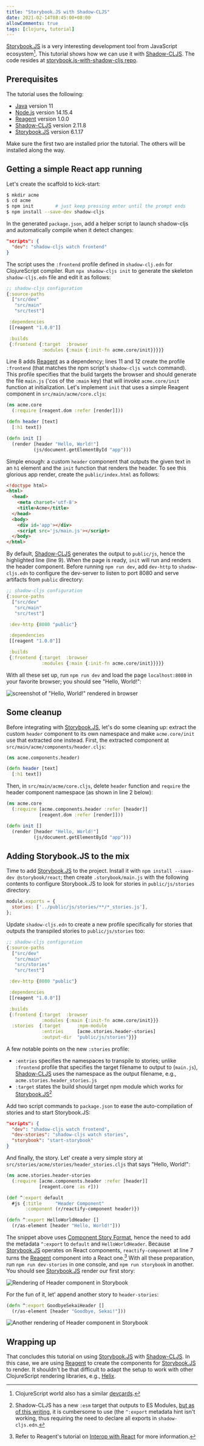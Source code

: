 ```yaml
---
title: "Storybook.JS with Shadow-CLJS"
date: 2021-02-14T08:45:00+08:00
allowComments: true
tags: [clojure, tutorial]
---
```


[Storybook.JS][storybook.js] is a very interesting development tool from
JavaScript ecosystem[^1]. This tutorial shows how we can use it with
[Shadow-CLJS][shadow-cljs]. The code resides at
[storybook.js-with-shadow-cljs repo][repo].

## Prerequisites

The tutorial uses the following:

* [Java][java] version 11
* [Node.js][node] version 14.15.4
* [Reagent][reagent] version 1.0.0
* [Shadow-CLJS][shadow-cljs] version 2.11.8
* [Storybook.JS][storybook.js] version 6.1.17

Make sure the first two are installed prior the tutorial. The others will be
installed along the way.

## Getting a simple React app running

Let's create the scaffold to kick-start:

```bash
$ mkdir acme
$ cd acme
$ npm init        # just keep pressing enter until the prompt ends
$ npm install --save-dev shadow-cljs
```

In the generated `package.json`, add a helper script to launch shadow-cljs
and automatically compile when it detect changes:

```json
"scripts": {
  "dev": "shadow-cljs watch frontend"
}
```

The script uses the `:frontend` profile defined in `shadow-clj.edn` for
ClojureScript compiler. Run `npx shadow-cljs init` to generate the skeleton
`shadow-cljs.edn` file and edit it as follows:

```clojure {linenos=table, hl_lines=[8,11,12]}
;; shadow-cljs configuration
{:source-paths
  ["src/dev"
   "src/main"
   "src/test"]

 :dependencies
 [[reagent "1.0.0"]]

 :builds
 {:frontend {:target  :browser
             :modules {:main {:init-fn acme.core/init}}}}}
```

Line 8 adds [Reagent][reagent] as a dependency; lines 11 and 12 create the
profile `:frontend` (that matches the npm script's `shadow-cljs watch` command).
This profile specifies that the build targets the browser and should
generate the file `main.js` ('cos of the `:main` key) that will invoke
`acme.core/init` function at initialization. Let's implement `init` that uses
a simple Reagent component in `src/main/acme/core.cljs`:

```clojure {linenos=table}
(ns acme.core
  (:require [reagent.dom :refer [render]]))

(defn header [text]
  [:h1 text])

(defn init []
  (render [header "Hello, World!"]
          (js/document.getElementById "app")))
```

Simple enough: a custom `header` component that outputs the given text in
an `h1` element and the `init` function that renders the header. To see this
glorious app render, create the `public/index.html` as follows:

```html {linenos=table, hl_lines=[9]}
<!doctype html>
<html>
  <head>
    <meta charset='utf-8'>
    <title>Acme</title>
  </head>
  <body>
    <div id='app'></div>
    <script src='js/main.js'></script>
  </body>
</html>
```

By default, [Shadow-CLJS][shadow-cljs] generates the output to `public/js`,
hence the highlighted line (line 9). When the page is ready, `init` will run and
renders the header component. Before running `npm run dev`, add `dev-http`
to `shadow-cljs.edn` to configure the dev-server to listen to port 8080 and
serve artifacts from `public` directory:

```clojure {linenos=table, hl_lines=[7]}
;; shadow-cljs configuration
{:source-paths
  ["src/dev"
   "src/main"
   "src/test"]

 :dev-http {8080 "public"}

 :dependencies
 [[reagent "1.0.0"]]

 :builds
 {:frontend {:target  :browser
             :modules {:main {:init-fn acme.core/init}}}}}
```

With all these set up, run `npm run dev` and load
the page `localhost:8080` in your favorite browser; you should see "Hello,
World!":

![screenshot of "Hello, World!" rendered in browser](/images/2021-02-14-hello-world.png)

## Some cleanup

Before integrating with [Storybook.JS][storybook.js], let's do some cleaning
up: extract the custom `header` component to its own namespace and make
`acme.core/init` use that extracted one instead. First, the extracted
component at `src/main/acme/components/header.cljs`:

```clojure {linenos=table}
(ns acme.components.header)

(defn header [text]
  [:h1 text])
```

Then, in `src/main/acme/core.cljs`, delete `header` function and `require`
the header component namespace (as shown in line 2 below):

```clojure {linenos=table, hl_lines=[2]}
(ns acme.core
  (:require [acme.components.header :refer [header]]
            [reagent.dom :refer [render]]))

(defn init []
  (render [header "Hello, World!"]
          (js/document.getElementById "app")))
```

## Adding Storybook.JS to the mix

Time to add [Storybook.JS][storybook.js] to the project. Install it with
`npm install --save-dev @storybook/react`; then create `.storybook/main.js`
with the following contents to configure Storybook.JS to look for stories
in `public/js/stories` directory:

```javascript {linenos=table}
module.exports = {
  stories: ['../public/js/stories/**/*_stories.js'],
};
```

Update `shadow-cljs.edn` to create a new profile specifically for stories
that outputs the transpiled stories to `public/js/stories` too:

```clojure {linenos=table, hl_lines=[4,16,17,18]}
;; shadow-cljs configuration
{:source-paths
  ["src/dev"
   "src/main"
   "src/stories"
   "src/test"]

 :dev-http {8080 "public"}

 :dependencies
 [[reagent "1.0.0"]]

 :builds
 {:frontend {:target  :browser
             :modules {:main {:init-fn acme.core/init}}}
  :stories  {:target      :npm-module
             :entries     [acme.stories.header-stories]
             :output-dir  "public/js/stories"}}}
```

A few notable points on the new `:stories` profile:

* `:entries` specifies the namespaces to transpile to stories; unlike
  `:frontend` profile that specifies the target filename to output to
  (`main.js`), [Shadow-CLJS][shadow-cljs] uses the namespace as the output
  filename, e.g., `acme.stories.header_stories.js`
* `:target` states the build should target npm module which works for
  [Storybook.JS][storybook.js][^2]

Add two script commands to `package.json` to ease the auto-compilation of
stories and to start Storybook.JS:

```json {linenos=table, hl_lines=[3,4]}
"scripts": {
  "dev": "shadow-cljs watch frontend",
  "dev-stories": "shadow-cljs watch stories",
  "storybook": "start-storybook"
}
```

And finally, the story. Let' create a very simple story at
`src/stories/acme/stories/header_stories.cljs` that says "Hello, World!":

```clojure {linenos=table}
(ns acme.stories.header-stories
  (:require [acme.components.header :refer [header]]
            [reagent.core :as r]))

(def ^:export default
  #js {:title     "Header Component"
       :component (r/reactify-component header)})

(defn ^:export HelloWorldHeader []
  (r/as-element [header "Hello, World!"]))
```

The snippet above uses [Component Story Format][csf], hence the need to
add the metadata `^:export` to `default` and `HelloWorldHeader`. Because
[Storybook.JS][storybook.js] operates on React components, `reactify-component`
at line 7 turns the [Reagent][reagent] component into a React
one.[^3] With all these preparation, run `npm run dev-stories` in one console,
and `npm run storybook` in another. You should see [Storybook.JS][storybook.js]
render our first story:

![Rendering of Header component in Storybook](/images/2021-02-14-hello-world-in-storybook.png)

For the fun of it, let' append another story to `header-stories`:

```clojure {linenos=table}
(defn ^:export GoodbyeSekaiHeader []
  (r/as-element [header "Goodbye, Sekai!"]))
```

![Another rendering of Header component in Storybook](/images/2021-02-14-goodbye-sekai-in-storybook.png)

## Wrapping up

That concludes this tutorial on using [Storybook.JS][storybook.js] with
[Shadow-CLJS][shadow-cljs]. In this case, we are using [Reagent][reagent]
to create the components for [Storybook.JS][storybook.js] to render.
It shouldn't be that difficult to adapt the setup to work with other
ClojureScript rendering libraries, e.g., [Helix][helix].

[^1]: ClojureScript world also has a similar [devcards][devcards].
[^2]: Shadow-CLJS has a new `:esm` target that outputs to ES Modules,
      [but as of this writing][esm], it is cumbersome to use (the `^:export`
      metadata hint isn't working, thus requiring the need to declare all
      exports in `shadow-cljs.edn`.
[^3]: Refer to Reagent's tutorial on [Interop with React][reagent-iwr]
      for more information.

[storybook.js]: https://storybook.js.org
[shadow-cljs]: https://github.com/thheller/shadow-cljs
[repo]: https://github.com/shaolang/storybook.js-with-shadow-cljs
[node]: https://nodejs.org/en
[java]: https://jdk.java.net/java-se-ri/11
[devcards]: https://github.com/bhauman/devcards
[reagent]: https://reagent-project.github.io
[csf]: https://storybook.js.org/docs/react/writing-stories/introduction#component-story-format
[reagent-iwr]: https://cljdoc.org/d/reagent/reagent/1.0.0/doc/tutorials/interop-with-react
[helix]: https://github.com/lilactown/helix
[esm]: https://clojureverse.org/t/generating-es-modules-browser-deno/6116
